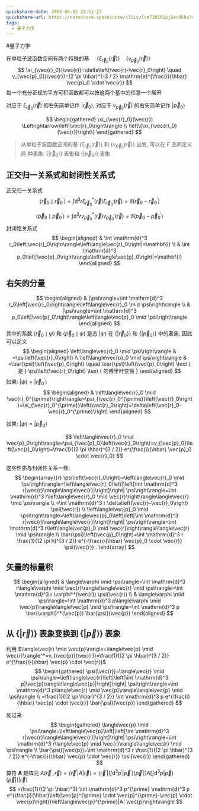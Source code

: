 ```yaml
---
quickshare-date: 2023-06-05 22:51:27
quickshare-url: https://noteshare.space/note/cliiyzlum738501pj6ec9kbv3#n28w10wqdjoIcjXZj+yQI5GvHH6KiT4eYIfO6610gkA
tags:
  - 量子力学
---
```


#量子力学 

在单粒子波函数空间有两个特殊的基 $\quad\left\{\xi_{\vec{r}_0}(\vec{r})\right\} \quad\left\{v_{\vec{p}_0}(\vec{r})\right\}$
$$
\xi_{\vec{r}_0}(\vec{r})=\delta\left(\vec{r}-\vec{r}_0\right) \quad v_{\vec{p}_0}(\vec{r})=(2 \pi \hbar)^{-3 / 2} \mathrm{e}^{\frac{i}{\hbar} \vec{p}_0 \cdot \vec{r}}
$$
每一个充分正规的平方可积函数都可以按这两个基中的任意一个展开

对应于 $\xi_{\vec{r}_0}(\vec{r})$ 的右矢简单记作 $\left|\vec{r}_0\right\rangle$, 对应于 $v_{\vec{p}_0}(\vec{r})$ 的右矢简单记作 $\left|\vec{p}_0\right\rangle$

$$
\begin{gathered}
\xi_{\vec{r}_0}(\vec{r}) \Leftrightarrow\left|\vec{r}_0\right\rangle \\
\left\{\xi_{\vec{r}_0}(\vec{r})\right\}
\end{gathered}
$$
>从单粒子波函数空间的基 $\left\{\xi_{\vec{r}_0}(\vec{r})\right\}$ 和 $\left\{v_{\vec{p}_0}(\vec{r})\right\}$ 出发, 可以在 $E$ 空间定义两 种表象: $\left\{\left|\vec{r}_0\right\rangle\right\}$ 表象和 $\left\{\left|\vec{p}_0\right\rangle\right\}$ 表象


## 正交归一关系式和封闭性关系式

正交归一关系式
$$
\left\langle\vec{r}_0 \mid \vec{r}_0^{\prime}\right\rangle=\int \mathrm{d}^3 r \xi_{\vec{r}_0}^*(\vec{r}) \xi_{\vec{r}_0^{\prime}}(\vec{r})=\delta\left(\vec{r}_0-\vec{r}_0^{\prime}\right)
$$

$$
\left\langle\vec{p}_0 \mid \vec{p}_0^{\prime}\right\rangle=\int \mathrm{d}^3 r v_{\vec{p}_0}^*(\vec{r}) v_{\vec{p}_0^{\prime}}(\vec{r})=\delta\left(\vec{p}_0-\vec{p}_0^{\prime}\right)
$$
封闭性关系式
$$
\begin{aligned}
& \int \mathrm{d}^3 r_0\left|\vec{r}_0\right\rangle\left\langle\vec{r}_0\right|=\mathbf{I} \\
& \int \mathrm{d}^3 p_0\left|\vec{p}_0\right\rangle\left\langle\vec{p}_0\right|=\mathbf{I}
\end{aligned}
$$

## 右矢的分量

$$
\begin{aligned}
& |\psi\rangle=\int \mathrm{d}^3 r_0\left|\vec{r}_0\right\rangle\left\langle\vec{r}_0 \mid \psi\right\rangle \\
& |\psi\rangle=\int \mathrm{d}^3 p_0\left|\vec{p}_0\right\rangle\left\langle\vec{p}_0 \mid \psi\right\rangle
\end{aligned}
$$
其中的系数 $\left\langle\vec{r}_0 \mid \psi\right\rangle$ 和 $\left\langle\vec{p}_0 \mid \psi\right\rangle$ 是态 $|\psi\rangle$ 在 $\left\{\left|\vec{r}_0\right\rangle\right\}$ 和 $\left\{\left|\vec{p}_0\right\rangle\right\}$ 中的表象, 因此可以定义
$$
\begin{aligned}
\left\langle\vec{r}_0 \mid \psi\right\rangle & =\psi\left(\vec{r}_0\right) \\
\left\langle\vec{p}_0 \mid \psi\right\rangle & =\bar{\psi}\left(\vec{p}_0\right) \quad \bar{\psi}\left(\vec{p}_0\right) \text { 是 } \psi\left(\vec{r}_0\right) \text { 的傅里叶变换 }
\end{aligned}
$$
如果: $|\psi\rangle=\left|\vec{r}_0^{\prime}\right\rangle$
$$
\begin{aligned}
& \left\langle\vec{r}_0 \mid \vec{r}_0^{\prime}\right\rangle=\psi_{\vec{r}_0^{\prime}}\left(\vec{r}_0\right)=\xi_{\vec{r}_0^{\prime}}\left(\vec{r}_0\right)=\delta\left(\vec{r}_0-\vec{r}_0^{\prime}\right)
\end{aligned}
$$

 如果: $|\psi\rangle=\left|\vec{p}_0\right\rangle$

$$ 
 \left\langle\vec{r}_0 \mid \vec{p}_0\right\rangle=\psi_{\vec{p}_0}\left(\vec{r}_0\right)=v_{\vec{p}_0}\left(\vec{r}_0\right)=\frac{1}{(2 \pi \hbar)^{3 / 2}} e^{\frac{i}{\hbar} \vec{p}_0 \cdot \vec{r}_0}
$$

这些性质与封闭性关系一致:
$$
\begin{array}{r}
\psi\left(\vec{r}_0\right)=\left\langle\vec{r}_0 \mid \psi\right\rangle=\left\langle\vec{r}_0\left|\left[\int \mathrm{d}^3 r|\vec{r}\rangle\langle\vec{r}|\right]\right| \psi\right\rangle=\int \mathrm{d}^3 r\left\langle\vec{r}_0 \mid \vec{r}\right\rangle\langle\vec{r} \mid \psi\rangle \\
=\int \mathrm{d}^3 r \delta\left(\vec{r}-\vec{r}_0\right) \psi(\vec{r}) \\
\left\langle\vec{p}_0 \mid \psi\right\rangle=\left\langle\vec{p}_0\left|\left[\int \mathrm{d}^3 r|\vec{r}\rangle\langle\vec{r}|\right]\right| \psi\right\rangle=\int \mathrm{d}^3 r\left\langle\vec{p}_0 \mid \vec{r}\right\rangle\langle\vec{r} \mid \psi\rangle \\
\bar{\psi}\left(\vec{p}_0\right)=\int \mathrm{d}^3 r \frac{1}{(2 \pi h)^{3 / 2}} e^{-\frac{i}{\hbar} \vec{p}_0 \cdot \vec{r}} \psi(\vec{r}) .
\end{array}
$$


## 矢量的标量积
$$
\begin{aligned}
& \langle\varphi \mid \psi\rangle=\int \mathrm{d}^3 r\langle\varphi \mid \vec{r}\rangle\langle\vec{r} \mid \psi\rangle=\int \mathrm{d}^3 r \varphi^*(\vec{r}) \psi(\vec{r}) \\
& \langle\varphi \mid \psi\rangle=\int \mathrm{d}^3 p\langle\varphi \mid \vec{p}\rangle\langle\vec{p} \mid \psi\rangle=\int \mathrm{d}^3 p \bar{\varphi}^*(\vec{p}) \bar{\psi}(\vec{p})
\end{aligned}
$$
## 从 $\{|\vec{r}\rangle\}$ 表象变换到 $\{|\vec{p}\rangle\}$ 表象
利用 $\langle\vec{r} \mid \vec{p}\rangle=\langle\vec{p} \mid \vec{r}\rangle^*=v_{\vec{p}}(\vec{r})=\frac{1}{(2 \pi \hbar)^{3 / 2}} e^{\frac{i}{\hbar} \vec{p} \cdot \vec{r}}$
$$
\begin{gathered}
\psi(\vec{r})=\langle\vec{r} \mid \psi\rangle=\left\langle\vec{r}\left|\left[\int \mathrm{d}^3 p|\vec{p}\rangle\langle\vec{p}|\right]\right| \psi\right\rangle=\int \mathrm{d}^3 p\langle\vec{r} \mid \vec{p}\rangle\langle\vec{p} \mid \psi\rangle \\
=\frac{1}{(2 \pi \hbar)^{3 / 2}} \int \mathrm{d}^3 p e^{\frac{i}{\hbar} \vec{p} \cdot \vec{r}} \bar{\psi}(\vec{p})
\end{gathered}
$$

反过来
$$
\begin{gathered}
\langle\vec{p} \mid \psi\rangle=\left\langle\vec{p}\left|\left[\int \mathrm{d}^3 r|\vec{r}\rangle\langle\vec{r}|\right]\right| \psi\right\rangle=\int \mathrm{d}^3 r\langle\vec{p} \mid \vec{r}\rangle\langle\vec{r} \mid \psi\rangle \\
\bar{\psi}(\vec{p})=\int \mathrm{d}^3 r \frac{1}{(2 \pi \hbar)^{3 / 2}} e^{-\frac{i}{\hbar} \vec{p} \cdot \vec{r}} \psi(\vec{r})
\end{gathered}
$$
算符 $\boldsymbol{A}$ 矩阵元 $A\left(\vec{r}^{\prime}, \vec{r}\right)=\left\langle\vec{r}^{\prime}|A| \vec{r}\right\rangle=\left\langle\vec{r}^{\prime}\left|\left[\int \mathrm{d}^3 p^{\prime}\left|\vec{p}^{\prime}\right\rangle\left\langle\vec{p}^{\prime}\right|\right] A\left[\int \mathrm{d}^3 p|\vec{p}\rangle\langle\vec{p}|\right]\right| \vec{r}\right\rangle$
$$
=\frac{1}{(2 \pi \hbar)^3} \int \mathrm{d}^3 p^{\prime} \mathrm{d}^3 p e^{\frac{i}{\hbar}\left(\vec{p}^{\prime} \cdot \vec{p}^{\prime}-\vec{p} \cdot \vec{p}\right)}\left\langle\vec{p}^{\prime}|A| \vec{p}\right\rangle
$$